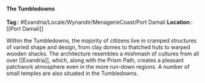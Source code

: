 #### The Tumbledowns
**Tag**:: #Exandria/Locale/Wynandir/MenagerieCoast/Port Damali
**Location**:: [[Port Damali]]

 Within the Tumbledowns, the majority of citizens live in cramped structures of varied shape and design, from clay domes to thatched huts to warped wooden shacks. The architecture resembles a mishmash of cultures from all over [[Exandria]], which, along with the Prism Path, creates a pleasant patchwork atmosphere even in the more run-down regions. A number of small temples are also situated in the Tumbledowns.
